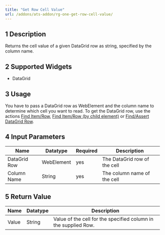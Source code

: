 ```yaml
---
title: "Get Row Cell Value"
url: /addons/ats-addon/rg-one-get-row-cell-value/
---
```


## 1 Description

Returns the cell value of a given DataGrid row as string, specified by the column name.

## 2 Supported Widgets

* DataGrid

## 3 Usage

You have to pass a DataGrid row as WebElement and the column name to determine which cell you want to read. To get the DataGrid row, use the actions [Find Item/Row](/addons/ats-addon/rg-one-find-itemrow/), [Find Item/Row (by child element)](/addons/ats-addon/rg-one-find-itemrow-by-child/) or [Find/Assert DataGrid Row](/addons/ats-addon/rg-one-findassert-datagrid-row/).    

## 4 Input Parameters

Name | Datatype | Required| Description
--- | --- | --- | ---
DataGrid Row | WebElement |yes| The DataGrid row of the cell
Column Name | String | yes |The column name of the cell

## 5 Return Value

Name | Datatype | Description
--- | --- | ---
Value | String | Value of the cell for the specified column in the supplied Row.
